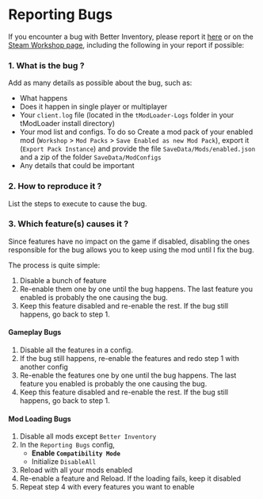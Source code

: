 # Reporting Bugs
If you encounter a bug with Better Inventory, please report it [here](https://github.com/Spiky-73/BetterInventory/issues) or on the [Steam Workshop page](https://steamcommunity.com/sharedfiles/filedetails/?id=3074374647), including the following in your report if possible:

### 1. What is the bug ?
Add as many details as possible about the bug, such as:
- What happens
- Does it happen in single player or multiplayer
- Your `client.log` file (located in the `tModLoader-Logs` folder in your tModLoader install directory)
- Your mod list and configs. To do so Create a mod pack of your enabled mod (`Workshop` > `Mod Packs` > `Save Enabled as new Mod Pack`), export it (`Export Pack Instance`) and provide the file `SaveData/Mods/enabled.json` and a zip of the folder `SaveData/ModConfigs`
- Any details that could be important

### 2. How to reproduce it ?
List the steps to execute to cause the bug.

### 3. Which feature(s) causes it ?
Since features have no impact on the game if disabled, disabling the ones responsible for the bug allows you to keep using the mod until I fix the bug.

The process is quite simple:
1. Disable a bunch of feature
2. Re-enable them one by one until the bug happens. The last feature you enabled is probably the one causing the bug.
3. Keep this feature disabled and re-enable the rest. If the bug still happens, go back to step 1.

####  Gameplay Bugs
1. Disable all the features in a config.
2. If the bug still happens, re-enable the features and redo step 1 with another config
3. Re-enable the features one by one until the bug happens. The last feature you enabled is probably the one causing the bug.
4. Keep this feature disabled and re-enable the rest. If the bug still happens, go back to step 1.

#### Mod Loading Bugs
1) Disable all mods except `Better Inventory`
2) In the `Reporting Bugs` config,
   - **Enable `Compatibility Mode`**
   - Initialize `DisableAll`
3) Reload with all your mods enabled
4) Re-enable a feature and Reload. If the loading fails, keep it disabled
5) Repeat step 4 with every features you want to enable